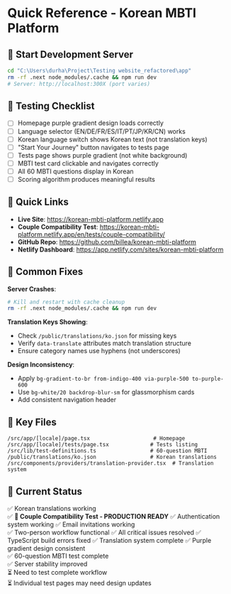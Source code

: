 # Quick Reference - Korean MBTI Platform

## 🚀 Start Development Server
```bash
cd "C:\Users\durha\Project\Testing website_refactored\app"
rm -rf .next node_modules/.cache && npm run dev
# Server: http://localhost:300X (port varies)
```

## 🧪 Testing Checklist
- [ ] Homepage purple gradient design loads correctly
- [ ] Language selector (EN/DE/FR/ES/IT/PT/JP/KR/CN) works 
- [ ] Korean language switch shows Korean text (not translation keys)
- [ ] "Start Your Journey" button navigates to tests page
- [ ] Tests page shows purple gradient (not white background)
- [ ] MBTI test card clickable and navigates correctly
- [ ] All 60 MBTI questions display in Korean
- [ ] Scoring algorithm produces meaningful results

## 🔗 **Quick Links**
- **Live Site**: https://korean-mbti-platform.netlify.app
- **Couple Compatibility Test**: https://korean-mbti-platform.netlify.app/en/tests/couple-compatibility/
- **GitHub Repo**: https://github.com/billea/korean-mbti-platform
- **Netlify Dashboard**: https://app.netlify.com/sites/korean-mbti-platform

## 🔧 Common Fixes

**Server Crashes**: 
```bash
# Kill and restart with cache cleanup
rm -rf .next node_modules/.cache && npm run dev
```

**Translation Keys Showing**:
- Check `/public/translations/ko.json` for missing keys
- Verify `data-translate` attributes match translation structure
- Ensure category names use hyphens (not underscores)

**Design Inconsistency**:
- Apply `bg-gradient-to-br from-indigo-400 via-purple-500 to-purple-600`
- Use `bg-white/20 backdrop-blur-sm` for glassmorphism cards
- Add consistent navigation header

## 📁 Key Files
```
/src/app/[locale]/page.tsx                    # Homepage
/src/app/[locale]/tests/page.tsx             # Tests listing  
/src/lib/test-definitions.ts                 # 60-question MBTI
/public/translations/ko.json                 # Korean translations
/src/components/providers/translation-provider.tsx  # Translation system
```

## 🎯 Current Status
✅ Korean translations working  
✅ **🚀 Couple Compatibility Test - PRODUCTION READY**
✅ Authentication system working
✅ Email invitations working  
✅ Two-person workflow functional
✅ All critical issues resolved
✅ TypeScript build errors fixed
✅ Translation system complete
✅ Purple gradient design consistent  
✅ 60-question MBTI test complete  
✅ Server stability improved  
⏳ Need to test complete workflow  
⏳ Individual test pages may need design updates